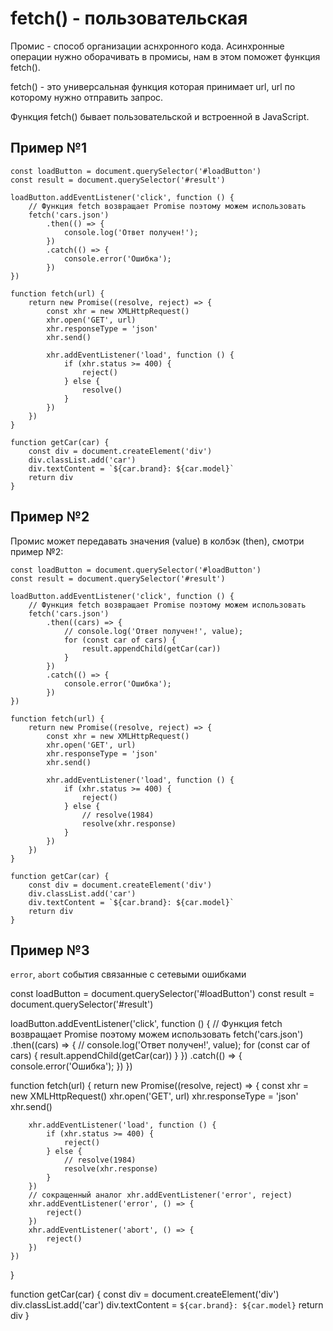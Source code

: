 # fetch() - пользовательская
Промис - способ организации аснхронного кода. Асинхронные операции нужно оборачивать в промисы, нам  в этом поможет функция fetch().

fetch() - это универсальная функция которая принимает url, url по которому нужно отправить запрос.

Функция fetch() бывает пользовательской и встроенной в JavaScript.

## Пример №1

    const loadButton = document.querySelector('#loadButton')
    const result = document.querySelector('#result')

    loadButton.addEventListener('click', function () {
        // Функция fetch возвращает Promise поэтому можем использовать
        fetch('cars.json')
            .then(() => {
                console.log('Ответ получен!');
            })
            .catch(() => {
                console.error('Ошибка');
            })
    })

    function fetch(url) {
        return new Promise((resolve, reject) => {
            const xhr = new XMLHttpRequest()
            xhr.open('GET', url)
            xhr.responseType = 'json'
            xhr.send()
        
            xhr.addEventListener('load', function () {
                if (xhr.status >= 400) {
                    reject()
                } else {
                    resolve()
                }
            })
        })
    }

    function getCar(car) {
        const div = document.createElement('div')
        div.classList.add('car')
        div.textContent = `${car.brand}: ${car.model}`
        return div
    }

## Пример №2
Промис может передавать значения (value) в колбэк (then), смотри пример №2:

    const loadButton = document.querySelector('#loadButton')
    const result = document.querySelector('#result')

    loadButton.addEventListener('click', function () {
        // Функция fetch возвращает Promise поэтому можем использовать
        fetch('cars.json')
            .then((cars) => {
                // console.log('Ответ получен!', value);
                for (const car of cars) {
                    result.appendChild(getCar(car))
                }
            })
            .catch(() => {
                console.error('Ошибка');
            })
    })

    function fetch(url) {
        return new Promise((resolve, reject) => {
            const xhr = new XMLHttpRequest()
            xhr.open('GET', url)
            xhr.responseType = 'json'
            xhr.send()
        
            xhr.addEventListener('load', function () {
                if (xhr.status >= 400) {
                    reject()
                } else {
                    // resolve(1984)
                    resolve(xhr.response)
                }
            })
        })
    }

    function getCar(car) {
        const div = document.createElement('div')
        div.classList.add('car')
        div.textContent = `${car.brand}: ${car.model}`
        return div
    }

## Пример №3
`error`, `abort` события связанные с сетевыми ошибками

const loadButton = document.querySelector('#loadButton')
const result = document.querySelector('#result')

loadButton.addEventListener('click', function () {
    // Функция fetch возвращает Promise поэтому можем использовать
    fetch('cars.json')
        .then((cars) => {
            // console.log('Ответ получен!', value);
            for (const car of cars) {
                result.appendChild(getCar(car))
            }
        })
        .catch(() => {
            console.error('Ошибка');
        })
})

function fetch(url) {
    return new Promise((resolve, reject) => {
        const xhr = new XMLHttpRequest()
        xhr.open('GET', url)
        xhr.responseType = 'json'
        xhr.send()
    
        xhr.addEventListener('load', function () {
            if (xhr.status >= 400) {
                reject()
            } else {
                // resolve(1984)
                resolve(xhr.response)
            }
        })
        // сокращенный аналог xhr.addEventListener('error', reject)
        xhr.addEventListener('error', () => {
            reject()
        })
        xhr.addEventListener('abort', () => {
            reject()
        })
    })
}

function getCar(car) {
    const div = document.createElement('div')
    div.classList.add('car')
    div.textContent = `${car.brand}: ${car.model}`
    return div
}
